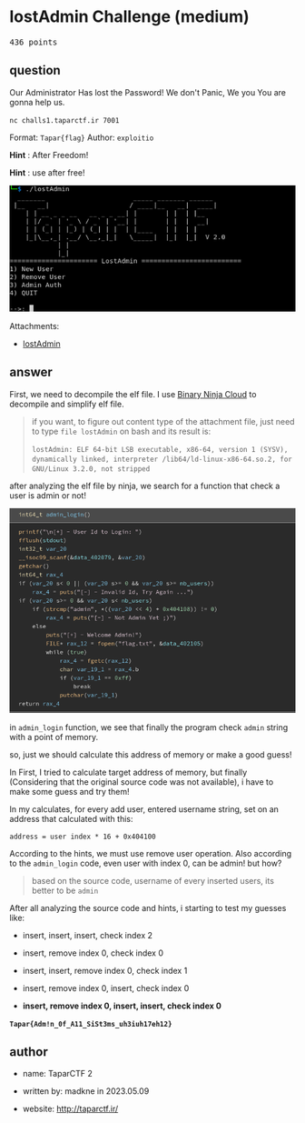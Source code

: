 # lostAdmin Challenge (medium)

<kbd>436 points</kbd>

## question 

Our Administrator Has lost the Password! We don't Panic, We you You are gonna help us.

`nc challs1.taparctf.ir 7001`


Format: `Tapar{flag}` Author: `exploitio`

**Hint** : After Freedom!

**Hint** : use after free!


![screen-shot](./assets/lostadmin/screen1.png)

Attachments: 

- [lostAdmin](./assets/lostadmin/lostAdmin)



## answer

First, we need to decompile the elf file. I use [Binary Ninja Cloud](https://cloud.binary.ninja/) to decompile and simplify elf file.

> if you want, to figure out content type of the attachment file, just need to type `file lostAdmin` on bash and its result is: 
>
> `lostAdmin: ELF 64-bit LSB executable, x86-64, version 1 (SYSV), dynamically linked, interpreter /lib64/ld-linux-x86-64.so.2, for GNU/Linux 3.2.0, not stripped`

after analyzing the elf file by ninja, we search for a function that check a user is admin or not!

![admin_login function](./assets/lostadmin/screen2.png)

in `admin_login` function, we see that finally the program check `admin` string with a point of memory.

so, just we should calculate this address of memory or make a good guess!

In First, I tried to calculate target address of memory, but finally (Considering that the original source code was not available), i have to  make some guess and try them!

In my calculates, for every add user, entered username string, set on an address that calculated with this:

```
address = user index * 16 + 0x404100
```

According to the hints, we must use remove user operation. Also according to the `admin_login` code, even user with index 0, can be admin! but how?

> based on the source code, username of every inserted users, its better to be `admin`

After all analyzing the source code and hints, i starting to test my guesses like:

- insert, insert, insert, check index 2

- insert, remove index 0, check index 0

- insert, insert, remove index 0, check index 1

- insert, remove index 0, insert, check index 0

- **insert, remove index 0, insert, insert, check index 0**


**`Tapar{Adm!n_0f_A11_SiSt3ms_uh3iuh17eh12}`**

## author

- name: TaparCTF 2

- written by: madkne in 2023.05.09

- website: http://taparctf.ir/
